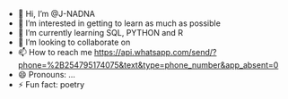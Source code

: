 - 👋 Hi, I’m @J-NADNA
- 👀 I’m interested in getting to learn as much as possible
- 🌱 I’m currently learning SQL, PYTHON and R
- 💞️ I’m looking to collaborate on 
- 📫 How to reach me https://api.whatsapp.com/send/?phone=%2B254795174075&text&type=phone_number&app_absent=0 
- 😄 Pronouns: ...
- ⚡ Fun fact: poetry

<!---
J-NADNA/J-NADNA is a ✨ special ✨ repository because its `README.md` (this file) appears on your GitHub profile.
You can click the Preview link to take a look at your changes.
--->
